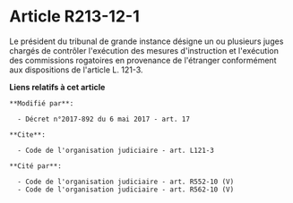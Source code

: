 # Article R213-12-1

Le président du tribunal de grande instance désigne un ou plusieurs juges chargés de contrôler l'exécution des mesures
d'instruction et l'exécution des commissions rogatoires en provenance de l'étranger conformément aux dispositions de
l'article L. 121-3.

**Liens relatifs à cet article**

	**Modifié par**:

	  - Décret n°2017-892 du 6 mai 2017 - art. 17

	**Cite**:

	  - Code de l'organisation judiciaire - art. L121-3

	**Cité par**:

	  - Code de l'organisation judiciaire - art. R552-10 (V)
	  - Code de l'organisation judiciaire - art. R562-10 (V)
